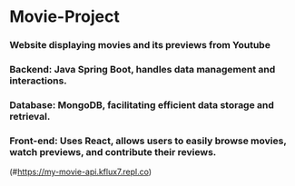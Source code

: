# Movie-Project
### 
### Website displaying movies and its previews from Youtube
### Backend: Java Spring Boot, handles data management and interactions.
### Database: MongoDB, facilitating efficient data storage and retrieval.
### Front-end: Uses React, allows users to easily browse movies, watch previews, and contribute their reviews.
(#https://my-movie-api.kflux7.repl.co)
